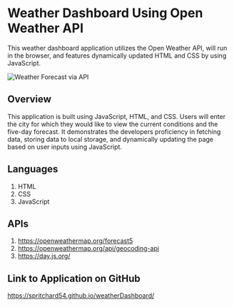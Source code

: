 # Weather Dashboard Using Open Weather API
 This weather dashboard application utilizes the Open Weather API, will run in the browser, and features dynamically updated HTML and CSS by using JavaScript.

![Weather Forecast via API](./assets/images/Screenshot%202023-11-18%20at%2011.31.00 AM.png)

## Overview
This application is built using JavaScript, HTML, and CSS. Users will enter the city for which they would like to view the current conditions and the five-day forecast. It demonstrates the developers proficiency in fetching data, storing data to local storage, and dynamically updating the page based on user inputs using JavaScript.


## Languages
1. HTML
2. CSS
3. JavaScript

## APIs
1. https://openweathermap.org/forecast5 
2. https://openweathermap.org/api/geocoding-api
3. https://day.js.org/

## Link to Application on GitHub
https://spritchard54.github.io/weatherDashboard/
